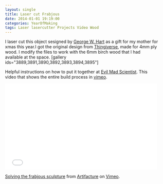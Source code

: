 ```yaml
---
layout: single
title: Laser cut Frabjous 
date: 2014-01-01 19:19:00
categories: YearOfMaking
tags: Laser lasercutter Projects Video Wood
---
```

I laser cut this object sesigned by <a href="http://www.georgehart.com/sculpture/frabjous.html">George W. Hart</a> as a gift for my mother for xmas this year.I got the original design from <a href="http://www.thingiverse.com/thing:12271">Thingiverse</a>, made for 4mm ply wood. I modify the files to work with the 6mm birch wood that I had available at the space.
[gallery ids="3889,3891,3890,3892,3893,3894,3895"]

Helpful instructions on how to put it together at <a href="http://www.evilmadscientist.com/2009/making-a-frabjous/">Evil Mad Scientist</a>. This video that shows the entire build process in <a href="http://vimeo.com/34192802">vimeo</a>.

<iframe src="//player.vimeo.com/video/34192802" height="281" width="500" allowfullscreen="" frameborder="0"></iframe>

<a href="http://vimeo.com/34192802">Solving the frabjous sculpture</a> from <a href="http://vimeo.com/artifacture">Artifacture</a> on <a href="https://vimeo.com">Vimeo</a>.
